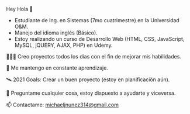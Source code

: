 Hey Hola 👋

- Estudiante de Ing. en Sistemas (7mo cuatrimestre) en la Universidad O&M.
- Manejo del idioma inglés (Básico).
- Estoy realizando un curso de Desarrollo Web (HTML, CSS, JavaScript, MySQL, jQUERY, AJAX, PHP) en Udemy.

👨🏽‍💻 Creo proyectos todos los dias con el fin de mejorar mis habilidades.

💬 Me mantengo en constante aprendizaje.

🛰 2021 Goals: Crear un buen proyecto (estoy en planificación aún).

💬 Preguntame cualquier cosa, estoy dispuesto a ayudarte y viceversa.

📫 Contactame: michaeljnunez314@gmail.com
